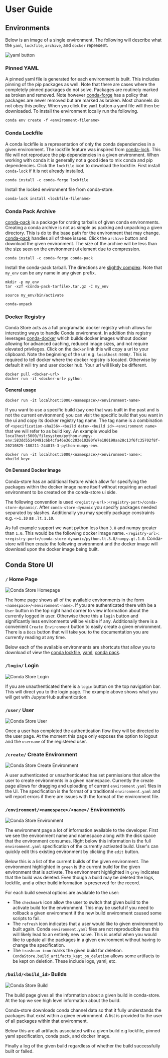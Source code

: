 # User Guide

## Environments

Below is an image of a single environment. The following will describe
what the `yaml`, `lockfile`, `archive`, and `docker` represent.

![yaml button](_static/images/conda-store-single-environment.png)

### Pinned YAML

A pinned yaml file is generated for each environment is built. This
includes pinning of the pip packages as well. Note that there are
cases where the completely pinned packages do not solve. Packages are
routinely marked as broken and removed. Note however
[conda-forge](https://conda-forge.org/docs/maintainer/updating_pkgs.html#packages-on-conda-forge-are-immutable)
has a policy that packages are never removed but are marked as
broken. Most channels do not obey this policy. When you click the
`yaml` button a yaml file will then be downloaded. To install the
environment locally run the following.

```shell
conda env create -f <environment-filename>
```

### Conda Lockfile

A conda lockfile is a representation of only the conda dependencies in
a given environment. The lockfile feature was inspired from
[conda-lock](https://github.com/conda-incubator/conda-lock). This file
will not reproduce the pip dependencies in a given environment. When
working with conda it is generally not a good idea to mix conda and
pip dependencies. Click the `lockfile` icon to download the
lockfile. First install `conda-lock` if it is not already installed.

```shell
conda install -c conda-forge lockfile 
```

Install the locked environment file from conda-store.

```shell
conda-lock install <lockfile-filename>
```

### Conda Pack Archive

[conda-pack](https://conda.github.io/conda-pack/) is a package for
crating tarballs of given conda environments. Creating a conda archive
is not as simple as packing and unpacking a given directory. This is
do to the base path for the environment that may
change. [conda-pack](https://conda.github.io/conda-pack/) handles all
of these issues. Click the `archive` button and download the given
environment. The size of the archive will be less than the size seen
on the environment ui element due to compression.

```shell
conda install -c conda-forge conda-pack
```

Install the conda-pack tarball. The directions are [slightly
complex](https://conda.github.io/conda-pack/#commandline-usage). Note
that `my_env` can be any name in any given prefix.

```shell
mkdir -p my_env
tar -xzf <conda-pack-tarfile>.tar.gz -C my_env

source my_env/bin/activate

conda-unpack
```

### Docker Registry

Conda Store acts as a full programatic docker registry which allows
for interesting ways to handle Conda environment. In addition this
registry leverages
[conda-docker](https://github.com/conda-incubator/conda-docker) which
builds docker images without docker allowing for advanced caching,
reduced image sizes, and not require elevated privileges. Click on the
`docker` link this will copy a url to your clipboard. Note the
beginning of the url e.g. `localhost:5000/`. This is required to tell
docker where the docker registry is located. Otherwise by default it
will try and user docker hub. Your url will likely be different.

```
docker pull <docker-url>
docker run -it <docker-url> python
```

#### General usage

```shell
docker run -it localhost:5000/<namespace>/<environment-name>
```

If you want to use a specific build (say one that was built in the
past and is not the current environment) you can visit the specific
build that you want in the ui and copy its docker registry tag
name. The tag name is a combination of `<specification-sha256>-<build
date>-<build id>-<environment name>` that we will refer to as build
key. An example would be
`localhost:5000/filesystem/python-numpy-env:583dd55140491c6b4cfa46e36c203e10280fe7e180190aa28c13f6fc35702f8f-20210825-180211-244815-3-python-numpy-env`.

```shell
docker run -it localhost:5000/<namespace>/<environment-name>:<build_key>
```

#### On Demand Docker Image

Conda-store has an additional feature which allow for specifying the
packages within the docker image name itself without requiring an
actual environment to be created on the conda-store ui side.

The following convention is used
`<registry-url>:<registry-port>/conda-store-dynamic/`. After
`conda-store-dynamic` you specify packages needed separated by
slashes. Additionally you may specify package constraints
e.g. `<=1.10` as `.lt.1.10`. 

As full example support we want python less than `3.8` and numpy
greater than `1.0`. This would be the following docker image
name. `<registry-url>:<registry-port>/conda-store-dynamic/python.lt.3.8/numpy.gt.1.0`. Conda-store
will then create the following environment and the docker image will
download upon the docker image being built.

## Conda Store UI

### `/` Home Page 

![Conda Store Homepage](_static/images/conda-store-authenticated.png)

The home page shows all of the available environments in the form
`<namespace>/<environment-name>`. If you are authenticated there with
be a `User` button in the top right hand corner to view information
about the currently logged in user. Otherwise there this a `login`
button and significantly less environments will be visible if
any. Additionally there is a convenient `Create Environment` button to
easily create a given environment. There is a `Docs` button that will
take you to the documentation you are currently reading at any time.

Below each of the available environments are shortcuts that allow you
to download of view the [conda
lockfile](https://github.com/conda-incubator/conda-lock),
[yaml](https://docs.conda.io/projects/conda/en/latest/user-guide/tasks/manage-environments.html#creating-an-environment-from-an-environment-yml-file),
[conda pack](https://github.com/conda/conda-pack).

### `/login/` Login

![Conda Store Login](_static/images/conda-store-login-jupyterhub-oauth.png)

If you are unauthenticated there is a `login` button on the top
navigation bar. This will direct you to the login page. The example
above shows what you will get with JupyterHub authentication.

### `/user/` User

![Conda Store User](_static/images/conda-store-user.png)

Once a user has completed the authentication flow they will be
directed to the user page. At the moment this page only exposes the
option to logout and the `username` of the registered user.

### `/create/` Create Environment

![Conda Store Create Environment](_static/images/conda-store-create-environment.png)

A user authenticated or unauthenticated has set permissions that allow
the user to create environments in a given namespace. Currently the
create page allows for dragging and uploading of current
`environment.yaml` files in the UI. The specification is the format of
a traditional `environment.yaml` and will report errors if there are
issues with the format of the environment file.

### `/environment/<namespace>/<name>/` Environments

![Conda Store Environment](_static/images/conda-store-environment.png)

The environment page a lot of information available to the
developer. First we see the environment name and namespace along with
the disk space that the environment consumes. Right below this
information is the full `environment.yaml` specification of the
currently activated build. User's can quickly edit this existing
environment by clicking the `edit` button.

Below this is a list of the current builds of the given
environment. The environment highlighted in `green` is the current
build for the given environment that is activate. The environment
highlighted in `grey` indicates that the build was deleted. Even
though a build may be deleted the logs, lockfile, and a other build
information is preserved for the record.

For each build several options are available to the user:
 - The `checkmark` icon allow the user to switch that given build to the
   activate build for the environment. This may be useful if you need
   to rollback a given environment if the new build environment caused
   some scripts to fail.
 - The `refresh` icon indicates that a user would like to given
   environment to built again. Conda `environment.yaml` files are not
   reproducible thus this will likely lead to an entirely new
   solve. This is useful when you would like to update all the
   packages in a given environment without having to change the
   specification.
 - The `trashcan icon` marks the given build for
   deletion. `CondaStore.build_artifacts_kept_on_deletion` allows some
   artifacts to be kept on deletion. These include logs, yaml, etc.

### `/build/<build_id>` Builds

![Conda Store Build](_static/images/conda-store-build-complete.png)

The build page gives all the information about a given build in
conda-store. At the top we see high level information about the build.

Conda-store downloads conda channel data so that it fully understands
the packages that exist within a given environment. A list is provided
to the user of all packages within that environment. 

Below this are all artifacts associated with a given build e.g
lockfile, pinned yaml specification, conda pack, and docker image.

Finally a log of the given build regardless of whether the build
successfully built or failed.


